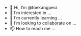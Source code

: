 - 👋 Hi, I’m @toekangpeci
- 👀 I’m interested in ...
- 🌱 I’m currently learning ...
- 💞️ I’m looking to collaborate on ...
- 📫 How to reach me ...

<!---
toekangpeci/toekangpeci is a ✨ special ✨ repository because its `README.md` (this file) appears on your GitHub profile.
You can click the Preview link to take a look at your changes.
--->
